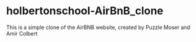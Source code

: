 # holbertonschool-AirBnB_clone
This is a simple clone of the AirBNB website, created by Puzzle Moser and Amir Colbert

